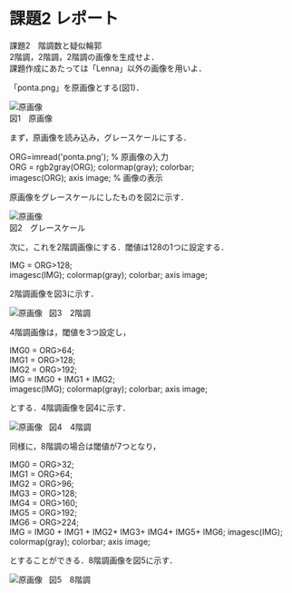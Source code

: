 # 課題2 レポート

課題2　階調数と疑似輪郭  
2階調，2階調，2階調の画像を生成せよ．  
課題作成にあたっては「Lenna」以外の画像を用いよ．

「ponta.png」を原画像とする(図1)．

![原画像](https://github.com/be-bird/image_processing/blob/master/images/ponta.png?raw=true)  
図1　原画像

まず，原画像を読み込み，グレースケールにする．

ORG=imread('ponta.png'); % 原画像の入力  
ORG = rgb2gray(ORG); colormap(gray); colorbar;  
imagesc(ORG); axis image; % 画像の表示

原画像をグレースケールにしたものを図2に示す．

![原画像](https://github.com/be-bird/image_processing/blob/master/images/kadai2_1.png?raw=true)  
図2　グレースケール

次に，これを2階調画像にする．閾値は128の1つに設定する．

IMG = ORG>128;  
imagesc(IMG); colormap(gray); colorbar;  axis image;

2階調画像を図3に示す．

![原画像](https://github.com/be-bird/image_processing/blob/master/images/kadai2_2.png?raw=true)  
図3　2階調

4階調画像は，閾値を3つ設定し，

IMG0 = ORG>64;  
IMG1 = ORG>128;  
IMG2 = ORG>192;  
IMG = IMG0 + IMG1 + IMG2;  
imagesc(IMG); colormap(gray); colorbar;  axis image;

とする．4階調画像を図4に示す．

![原画像](https://github.com/be-bird/image_processing/blob/master/images/kadai2_3.png?raw=true)  
図4　4階調

同様に，8階調の場合は閾値が7つとなり，

IMG0 = ORG>32;  
IMG1 = ORG>64;  
IMG2 = ORG>96;  
IMG3 = ORG>128;  
IMG4 = ORG>160;  
IMG5 = ORG>192;  
IMG6 = ORG>224;  
IMG = IMG0 + IMG1 + IMG2+ IMG3+ IMG4+ IMG5+ IMG6;
imagesc(IMG); colormap(gray); colorbar;  axis image;

とすることができる．8階調画像を図5に示す．

![原画像](https://github.com/be-bird/image_processing/blob/master/images/kadai2_4.png?raw=true)  
図5　8階調

